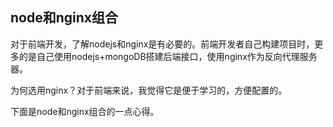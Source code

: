## node和nginx组合

对于前端开发，了解nodejs和nginx是有必要的。前端开发者自己构建项目时，更多的是自己使用nodejs+mongoDB搭建后端接口，使用nginx作为反向代理服务器。

为何选用nginx？对于前端来说，我觉得它是便于学习的，方便配置的。

下面是node和nginx组合的一点心得。
